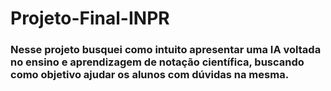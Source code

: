 # Projeto-Final-INPR

<h3>Nesse projeto busquei como intuito apresentar uma IA voltada no ensino e aprendizagem de notação científica, buscando como objetivo ajudar os alunos com dúvidas na mesma.</h3>
